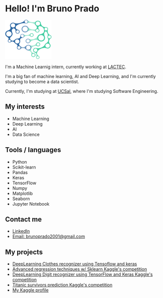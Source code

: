 # Hello! I'm Bruno Prado 

<img src="kindpng_3460446.png" alt="drawing" width="150"/>

I'm a Machine Learnig intern, currently working at [LACTEC](https://www.lactec.com.br/).

I'm a big fan of machine learning, AI and Deep Learning, and I'm currently studying to become a data scientist.

Currently, I'm studying at [UCSal](https://ucsal.br/), where I'm studying Software Engineering.
  
  
## My interests

- Machine Learning
- Deep Learning
- AI
- Data Science


## Tools / languages

- Python 
- Scikit-learn
- Pandas
- Keras
- TensorFlow
- Numpy
- Matplotlib
- Seaborn
- Jupyter Notebook

<!-- logo of the tools i use -->


## Contact me

- [LinkedIn](https://www.linkedin.com/in/bruno-prado-7b5b6b1a3/)
- [Email: brunoprado2001@gmail.com](mailto:brunopradocode@gmail.com)


## My projects

- [DeepLearning Clothes recognizer using Tensoflow and keras](https://github.com/brprado/clothes-recogniztion-keras/blob/main/fashion-mnist-an-introduction-to-deep-learning.ipynb)
- [Advanced regression techniques w/ Sklearn Kaggle's competition](https://github.com/brprado/house-pricing-regression/blob/main/regression-techniques-boston-house-prices.ipynb)
- [DeepLearning Digit recognizer using TensorFlow and Keras Kaggle's competition](https://github.com/brprado/digit-recognition-keras/blob/main/digit-recognizer-w-tf-keras-99-accuracy.ipynb)
- [Titanic survivors prediction Kaggle's competition](https://github.com/brprado/titanic-survivors-prediction/blob/main/catboostclassifier-in-titanic-ml-competition.ipynb)
- [My Kaggle profile](https://www.kaggle.com/brunocprado)

